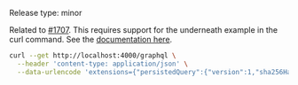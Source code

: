 Release type: minor

Related to [#1707](https://github.com/strawberry-graphql/strawberry/issues/1707). This requires support for the underneath example in the curl command. See the [documentation here](https://www.apollographql.com/docs/apollo-server/performance/apq/#command-line-testing).

```bash
curl --get http://localhost:4000/graphql \
  --header 'content-type: application/json' \
  --data-urlencode 'extensions={"persistedQuery":{"version":1,"sha256Hash":"ecf4edb46db40b5132295c0291d62fb65d6759a9eedfa4d5d612dd5ec54a6b38"}}'
```
